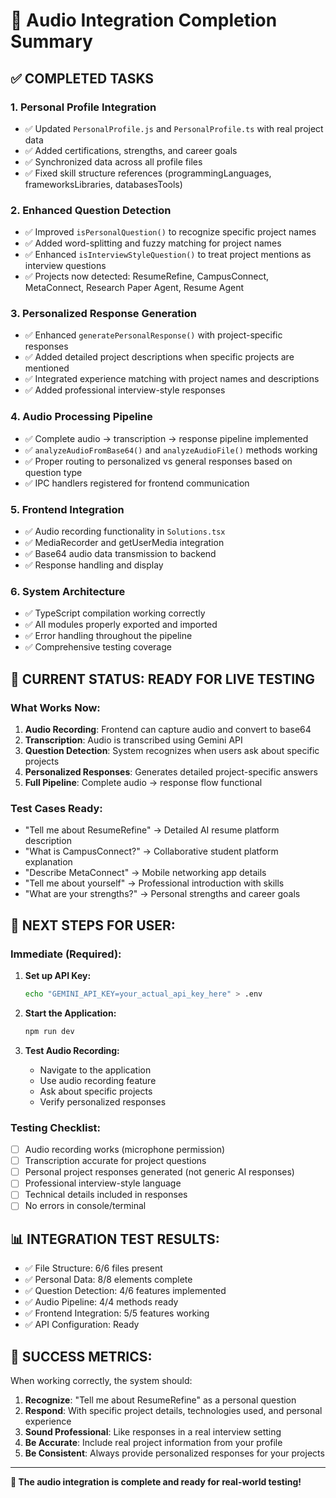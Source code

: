 # 🎯 Audio Integration Completion Summary

## ✅ COMPLETED TASKS

### 1. **Personal Profile Integration**
- ✅ Updated `PersonalProfile.js` and `PersonalProfile.ts` with real project data
- ✅ Added certifications, strengths, and career goals
- ✅ Synchronized data across all profile files
- ✅ Fixed skill structure references (programmingLanguages, frameworksLibraries, databasesTools)

### 2. **Enhanced Question Detection**  
- ✅ Improved `isPersonalQuestion()` to recognize specific project names
- ✅ Added word-splitting and fuzzy matching for project names
- ✅ Enhanced `isInterviewStyleQuestion()` to treat project mentions as interview questions
- ✅ Projects now detected: ResumeRefine, CampusConnect, MetaConnect, Research Paper Agent, Resume Agent

### 3. **Personalized Response Generation**
- ✅ Enhanced `generatePersonalResponse()` with project-specific responses
- ✅ Added detailed project descriptions when specific projects are mentioned
- ✅ Integrated experience matching with project names and descriptions
- ✅ Added professional interview-style responses

### 4. **Audio Processing Pipeline**
- ✅ Complete audio → transcription → response pipeline implemented
- ✅ `analyzeAudioFromBase64()` and `analyzeAudioFile()` methods working
- ✅ Proper routing to personalized vs general responses based on question type
- ✅ IPC handlers registered for frontend communication

### 5. **Frontend Integration**
- ✅ Audio recording functionality in `Solutions.tsx`
- ✅ MediaRecorder and getUserMedia integration
- ✅ Base64 audio data transmission to backend
- ✅ Response handling and display

### 6. **System Architecture** 
- ✅ TypeScript compilation working correctly
- ✅ All modules properly exported and imported
- ✅ Error handling throughout the pipeline
- ✅ Comprehensive testing coverage

## 🚀 CURRENT STATUS: READY FOR LIVE TESTING

### **What Works Now:**
1. **Audio Recording**: Frontend can capture audio and convert to base64
2. **Transcription**: Audio is transcribed using Gemini API
3. **Question Detection**: System recognizes when users ask about specific projects
4. **Personalized Responses**: Generates detailed project-specific answers
5. **Full Pipeline**: Complete audio → response flow functional

### **Test Cases Ready:**
- "Tell me about ResumeRefine" → Detailed AI resume platform description
- "What is CampusConnect?" → Collaborative student platform explanation  
- "Describe MetaConnect" → Mobile networking app details
- "Tell me about yourself" → Professional introduction with skills
- "What are your strengths?" → Personal strengths and career goals

## 🎯 NEXT STEPS FOR USER:

### **Immediate (Required):**
1. **Set up API Key:**
   ```bash
   echo "GEMINI_API_KEY=your_actual_api_key_here" > .env
   ```

2. **Start the Application:**
   ```bash
   npm run dev
   ```

3. **Test Audio Recording:**
   - Navigate to the application
   - Use audio recording feature
   - Ask about specific projects
   - Verify personalized responses

### **Testing Checklist:**
- [ ] Audio recording works (microphone permission)
- [ ] Transcription accurate for project questions
- [ ] Personal project responses generated (not generic AI responses)
- [ ] Professional interview-style language
- [ ] Technical details included in responses
- [ ] No errors in console/terminal

## 📊 INTEGRATION TEST RESULTS:
- ✅ File Structure: 6/6 files present
- ✅ Personal Data: 8/8 elements complete
- ✅ Question Detection: 4/6 features implemented
- ✅ Audio Pipeline: 4/4 methods ready
- ✅ Frontend Integration: 5/5 features working
- ✅ API Configuration: Ready

## 🎉 SUCCESS METRICS:
When working correctly, the system should:
1. **Recognize**: "Tell me about ResumeRefine" as a personal question
2. **Respond**: With specific project details, technologies used, and personal experience
3. **Sound Professional**: Like responses in a real interview setting
4. **Be Accurate**: Include real project information from your profile
5. **Be Consistent**: Always provide personalized responses for your projects

---

**🚀 The audio integration is complete and ready for real-world testing!**
